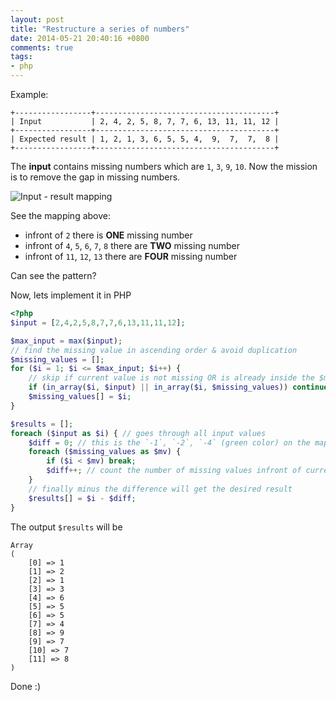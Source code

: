 ```yaml
---
layout: post
title: "Restructure a series of numbers"
date: 2014-05-21 20:40:16 +0800
comments: true
tags: 
- php
---
```


Example:

```
+-----------------+----------------------------------------+
| Input           | 2, 4, 2, 5, 8, 7, 7, 6, 13, 11, 11, 12 |
+-----------------+----------------------------------------+
| Expected result | 1, 2, 1, 3, 6, 5, 5, 4,  9,  7,  7,  8 |
+-----------------+----------------------------------------+
```

The **input** contains missing numbers which are `1`, `3`, `9`, `10`. Now the mission is to remove the gap in missing numbers.

![Input - result mapping](http://jslim89.github.com/images/posts/2014-05-21-restructure-a-series-of-numbers/mapping.png)

See the mapping above:

- infront of `2` there is **ONE** missing number
- infront of `4`, `5`, `6`, `7`, `8` there are **TWO** missing number
- infront of `11`, `12`, `13` there are **FOUR** missing number

Can see the pattern?

Now, lets implement it in PHP

```php
<?php
$input = [2,4,2,5,8,7,7,6,13,11,11,12];

$max_input = max($input);
// find the missing value in ascending order & avoid duplication
$missing_values = [];
for ($i = 1; $i <= $max_input; $i++) {
    // skip if current value is not missing OR is already inside the $missing_values container
    if (in_array($i, $input) || in_array($i, $missing_values)) continue;
    $missing_values[] = $i;
}

$results = [];
foreach ($input as $i) { // goes through all input values
    $diff = 0; // this is the `-1`, `-2`, `-4` (green color) on the mapping there
    foreach ($missing_values as $mv) {
        if ($i < $mv) break;
        $diff++; // count the number of missing values infront of current value
    }
    // finally minus the difference will get the desired result
    $results[] = $i - $diff;
}
```

The output `$results` will be

```
Array
(
    [0] => 1
    [1] => 2
    [2] => 1
    [3] => 3
    [4] => 6
    [5] => 5
    [6] => 5
    [7] => 4
    [8] => 9
    [9] => 7
    [10] => 7
    [11] => 8
)
```

Done :)
